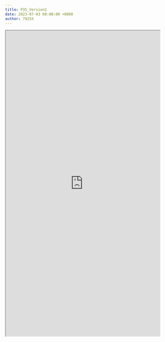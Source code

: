 ```yaml
---
title: P35_Version2
date: 2023-07-03 08:00:00 +0800
author: 7925X
---
```


<iframe src="https://y.dialwo.com/7925X2024/20230703-P35_Version2.pdf" width="100%" height="1000px"></iframe>
